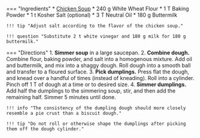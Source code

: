 === "Ingredients"
    * [Chicken Soup](../soups/chicken-soup.md)
    * 240 g White Wheat Flour
    * 1 T Baking Powder
    * 1 t Kosher Salt (optional)
    * 3 T Neutral Oil
    * 180 g Buttermilk

    !!! tip "Adjust salt according to the flavor of the chicken soup."

    !!! question "Substitute 2 t white vinegar and 180 g milk for 180 g buttermilk."

=== "Directions"
    1. **Simmer soup** in a large saucepan.
    2. **Combine dough.** Combine flour, baking powder, and salt into a homogenous mixture. Add oil and buttermilk, and mix into a shaggy dough. Roll dough into a smooth ball and transfer to a floured surface.
    3. **Pick dumplings.** Press flat the dough, and knead over a handful of times (instead of kneading). Roll into a cylinder. Pinch off 1 T of dough at a time or to desired size.
    4. **Simmer dumplings.** Add half the dumplings to the simmering soup, stir, and then add the remaining half. Simmer 5 minutes until done.

    !!! info "The consistency of the dumpling dough should more closely resemble a pie crust than a biscuit dough."

    !!! tip "Do not roll or otherwise shape the dumplings after picking them off the dough cylinder."

[^cowboy]:
    Rollins, Kent. ["Old Fashioned Chicken and Dumplings."](https://www.youtube.com/watch?v=pKLA2yO_jco) _YouTube: Cowboy Kent Rollins._ 26 September 2018.
[^foodwishes]:
    Mitzewich, John. ["Chicken & Dumplings – Stewed Chicken with Thyme Crème Fraiche 'Dumplins'"](https://foodwishes.blogspot.com/2012/05/chicken-dumplings-stewed-chicken-with.html) _Food Wishes._ 29 May 2012.
